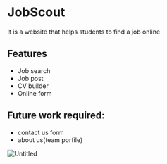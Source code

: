 # JobScout
It is a website that helps students to find a job online

## Features
- Job search
- Job post
- CV builder
- Online form

## Future work required:
- contact us form
- about us(team porfile)

![Untitled](https://user-images.githubusercontent.com/47079969/111995932-84ac0a80-8b3f-11eb-8042-4ca6e06f9e9c.png)
